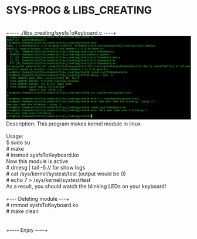 # SYS-PROG & LIBS_CREATING
<br>
+---- ./libs_creating/sysfsToKeyboard.c ----+
<br>
<img src="beautiful_image.jpg"></img><br>
Description: This program makes kernel module in linux<br>
<br>
Usage:<br>
$ sudo su<br>
# make<br>
# insmod sysfsToKeyboard.ko<br>
Now this module is active<br>
# dmesg | tail -5 // for show logs<br>
# cat /sys/kernel/systest/test (output would be 0)<br>
# echo 7 > /sys/kernel/systest/test<br>
As a result, you should watch the blinking LEDs on your keyboard!<br>
<br>
+--- Deleting module ---+<br>
# rmmod sysfsToKeyboard.ko<br>
# make clean<br>
<br>
<br>
+---- Enjoy ----+
